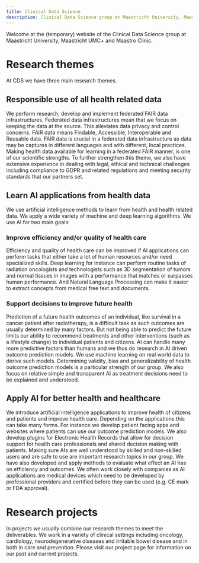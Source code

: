 ```yaml
---
title: Clinical Data Science
description: Clinical Data Science group at Maastricht University, Maastricht UMC+ and Maastro Clinic
---
```


Welcome at the (temporary) website of the Clinical Data Science group at Maastricht University, Maastricht UMC+ and Maastro Clinic.

# Research themes
At CDS we have three main research themes.

## Responsible use of all health related data
We perform research, develop and implement federated FAIR data infrastructures. Federated data infrastructures mean that we focus on keeping the data at the source. This alleviates data privacy and control concerns. FAIR data means Findable, Accessible, Interoperable and Reusable data. FAIR data is crucial in a federated data infrastructure as data may be captures in different languages and with different, local practices. Making health data available for learning in a federated FAIR manner, is one of our scientific strengths. To further strengthen this theme, we also have extensive experience in dealing with legal, ethical and technical challenges including compliance to GDPR and related regulations and meeting security standards that our partners set.

## Learn AI applications from health data
We use artificial intelligence methods to learn from health and health related data. We apply a wide variety of machine and deep learning algorithms. We use AI for two main goals:

### Improve efficiency and/or quality of health care
Efficiency and quality of health care can be improved if AI applications can perform tasks that either take a lot of human resources and/or need specialized skills. Deep learning for instance can perform routine tasks of radiation oncologists and technologists such as 3D segmentation of tumors and normal tissues in images with a performance that matches or surpasses human performance. And Natural Language Processing can make it easier to extract concepts from medical free text and documents.

### Support decisions to improve future health
Prediction of a future health outcomes of an individual, like survival in a cancer patient after radiotherapy, is a difficult task as such outcomes are usually determined by many factors. But not being able to predict the future limits our ability to recommend treatments and other interventions (such as a lifestyle change) to individual patients and citizens. AI can handle many more predictive factors than humans and we thus do research in AI driven outcome prediction models. We use machine learning on real world data to derive such models. Determining validity,  bias and generalizability of health outcome prediction models is a particular strength of our group. We also focus on relative simple and transparent AI as treatment decisions need to be explained and understood.

## Apply AI for better health and healthcare
We introduce artificial intelligence applications to improve health of citizens and patients and improve health care. Depending on the applications this can take many forms. For instance we develop patient facing apps and websites where patients can use our outcome prediction models. We also develop plugins for Electronic Health Records that allow for decision support for health care professionals and shared decision making with patients. Making sure AIs are well understood by skilled and non-skilled users and are safe to use are important research topics in our group. We have also developed and apply methods to evaluate what effect an AI has on efficiency and outcomes. We often work closely with companies as AI applications are medical devices which need to be developed by professional providers and certified before they can be used (e.g. CE mark or FDA approval).

# Research projects
In projects we usually combine our research themes to meet the deliverables. We work in a variety of clinical settings including oncology, cardiology, neurodegenerative diseases and irritable bowel disease and in both in care and prevention. Please visit our project page for information on our past and current projects.
